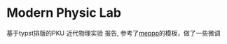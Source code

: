 # Modern Physic Lab
基于typst排版的PKU 近代物理实验 报告, 参考了[meppp](https://github.com/pku-typst/meppp)的模板，做了一些微调
